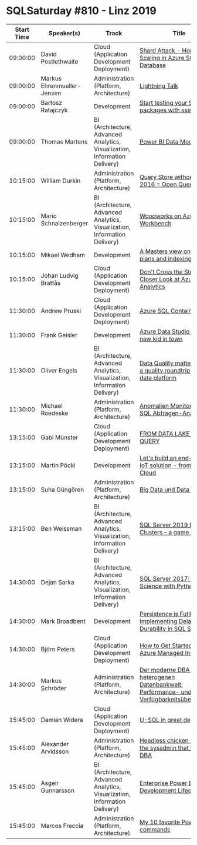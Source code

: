 # SQLSaturday #810 - Linz 2019
Start Time|Speaker(s)|Track|Title
---|---|---|---
09:00:00|David Postlethwaite|Cloud (Application Development  Deployment)|[Shard Attack - Horizontal Scaling in Azure SQL Database](85165.md)
09:00:00|Markus Ehrenmueller-Jensen|Administration (Platform, Architecture)|[Lightning Talk](85185.md)
09:00:00|Bartosz Ratajczyk|Development|[Start testing your SSIS packages with ssisUnit](85190.md)
09:00:00|Thomas Martens|BI (Architecture, Advanced Analytics, Visualization, Information Delivery)|[Power BI Data Modeling](86208.md)
10:15:00|William Durkin|Administration (Platform, Architecture)|[Query Store without SQL 2016 = Open Query Store](85307.md)
10:15:00|Mario Schnalzenberger|BI (Architecture, Advanced Analytics, Visualization, Information Delivery)|[Woodworks on Azure ML Workbench](85587.md)
10:15:00|Mikael Wedham|Development|[A Masters view on Query plans and indexing](86189.md)
10:15:00|Johan Ludvig Brattås|Cloud (Application Development  Deployment)|[Don't Cross the Streams! A Closer Look at Azure Stream Analytics](86218.md)
11:30:00|Andrew Pruski|Cloud (Application Development  Deployment)|[Azure SQL Containers](85181.md)
11:30:00|Frank Geisler|Development|[Azure Data Studio - The new kid in town](85892.md)
11:30:00|Oliver Engels|BI (Architecture, Advanced Analytics, Visualization, Information Delivery)|[Data Quality matters! Go for a quality roundtrip in the MS data platform](86133.md)
11:30:00|Michael Roedeske|Administration (Platform, Architecture)|[Anomalien Monitoring und SQL Abfragen-Analyse](86768.md)
13:15:00|Gabi Münster|Cloud (Application Development  Deployment)|[FROM DATA LAKE TO DAX QUERY](86127.md)
13:15:00|Martin Pöckl|Development|[Let's build an end-to-end IoT solution - from Edge to Cloud](86161.md)
13:15:00|Suha Güngören|Administration (Platform, Architecture)|[Big Data und Data Science](86646.md)
13:15:00|Ben Weissman|BI (Architecture, Advanced Analytics, Visualization, Information Delivery)|[SQL Server 2019 Big Data Clusters – a game changer?](87322.md)
14:30:00|Dejan Sarka|BI (Architecture, Advanced Analytics, Visualization, Information Delivery)|[SQL Server 2017: Data Science with Python or R?](85151.md)
14:30:00|Mark Broadbent|Development|[Persistence is Futile - Implementing Delayed Durability in SQL Server](85975.md)
14:30:00|Björn Peters|Cloud (Application Development  Deployment)|[How to Get Started with Azure Managed Instance](86037.md)
14:30:00|Markus Schröder|Administration (Platform, Architecture)|[Der moderne DBA in einer heterogenen Datenbankwelt: Performance- und Verfügbarkeitsüberwachung](86099.md)
15:45:00|Damian Widera|Cloud (Application Development  Deployment)|[U-SQL in great depth](85246.md)
15:45:00|Alexander Arvidsson|Administration (Platform, Architecture)|[Headless chicken - calming the sysadmin that turned DBA](85356.md)
15:45:00|Asgeir Gunnarsson|BI (Architecture, Advanced Analytics, Visualization, Information Delivery)|[Enterprise Power BI – Development Lifecycle](86052.md)
15:45:00|Marcos Freccia|Administration (Platform, Architecture)|[My 10 favorite PowerShell commands](86211.md)
